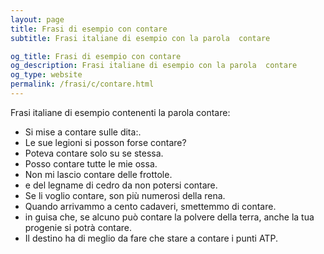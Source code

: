 ```yaml
---
layout: page
title: Frasi di esempio con contare 
subtitle: Frasi italiane di esempio con la parola  contare

og_title: Frasi di esempio con contare 
og_description: Frasi italiane di esempio con la parola  contare
og_type: website
permalink: /frasi/c/contare.html
---
```


Frasi italiane di esempio contenenti la parola contare:


- Si mise a contare sulle dita:.
- Le sue legioni si posson forse contare?
- Poteva contare solo su se stessa.
- Posso contare tutte le mie ossa.
- Non mi lascio contare delle frottole.
- e del legname di cedro da non potersi contare.
- Se li voglio contare, son più numerosi della rena.
- Quando arrivammo a cento cadaveri, smettemmo di contare.
- in guisa che, se alcuno può contare la polvere della terra, anche la tua progenie si potrà contare.
- Il destino ha di meglio da fare che stare a contare i punti ATP.
